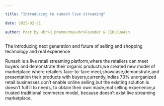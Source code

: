 ```yaml
---

title: "Introducing to runash live streaming"

date: 2022-02-21

author: Post by <br>🙋 @rammurmuu<br>Founder & CEO,RunAsh
---
```

The introducing next generation and future of selling and shopping technology and real experience

Runash is a live retail streaming platform,where the retailers can meet buyers and demonstrate their organic products,we created new model of marketplace where retailers face-to-face meet,showcase,demonstrate,and presentation their products with buyers,currently,Indias 73% unorganized retail businesses don’t enable online selling,but the existing solution is doesn’t fulfill to needs, to obtain their own made,real selling experience,a trusted traditional commerce model, because doesn’t exist live streaming marketplace,
